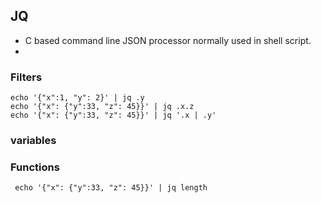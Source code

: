 ## JQ
- C based command line JSON processor normally used in shell script.
-


### Filters
```shell script
echo '{"x":1, "y": 2}' | jq .y
echo '{"x": {"y":33, "z": 45}}' | jq .x.z
echo '{"x": {"y":33, "z": 45}}' | jq '.x | .y'
```

### variables


### Functions 
```shell script
 echo '{"x": {"y":33, "z": 45}}' | jq length
```
